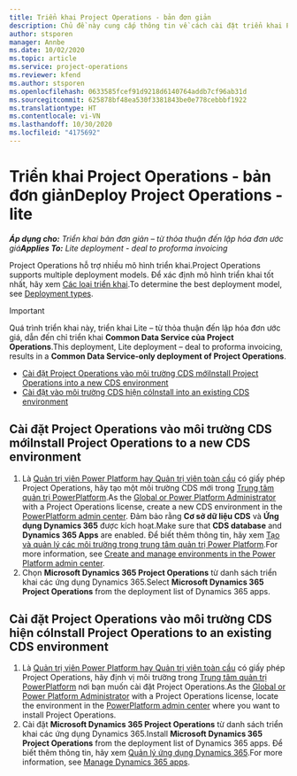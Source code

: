 ```yaml
---
title: Triển khai Project Operations - bản đơn giản
description: Chủ đề này cung cấp thông tin về cách cài đặt triển khai Project Operations Lite – từ thỏa thuận đến lập hóa đơn ước giá.
author: stsporen
manager: Annbe
ms.date: 10/02/2020
ms.topic: article
ms.service: project-operations
ms.reviewer: kfend
ms.author: stsporen
ms.openlocfilehash: 0633585fcef91d9218d6140764addb7cf96ab31d
ms.sourcegitcommit: 625878bf48ea530f3381843be0e778cebbbf1922
ms.translationtype: HT
ms.contentlocale: vi-VN
ms.lasthandoff: 10/30/2020
ms.locfileid: "4175692"
---
```

# <a name="deploy-project-operations---lite"></a><span data-ttu-id="8f39b-103">Triển khai Project Operations - bản đơn giản</span><span class="sxs-lookup"><span data-stu-id="8f39b-103">Deploy Project Operations - lite</span></span>

<span data-ttu-id="8f39b-104">_**Áp dụng cho:** Triển khai bản đơn giản – từ thỏa thuận đến lập hóa đơn ước giá_</span><span class="sxs-lookup"><span data-stu-id="8f39b-104">_**Applies To:** Lite deployment - deal to proforma invoicing_</span></span>

<span data-ttu-id="8f39b-105">Project Operations hỗ trợ nhiều mô hình triển khai.</span><span class="sxs-lookup"><span data-stu-id="8f39b-105">Project Operations supports multiple deployment models.</span></span> <span data-ttu-id="8f39b-106">Để xác định mô hình triển khai tốt nhất, hãy xem [Các loại triển khai](determine-deployment-type.md).</span><span class="sxs-lookup"><span data-stu-id="8f39b-106">To determine the best deployment model, see [Deployment types](determine-deployment-type.md).</span></span>


> [!IMPORTANT]
> <span data-ttu-id="8f39b-107">Quá trình triển khai này, triển khai Lite – từ thỏa thuận đến lập hóa đơn ước giá, dẫn đến chỉ triển khai **Common Data Service của Project Operations**.</span><span class="sxs-lookup"><span data-stu-id="8f39b-107">This deployment, Lite deployment – deal to proforma invoicing, results in a **Common Data Service-only deployment of Project Operations**.</span></span>

- [<span data-ttu-id="8f39b-108">Cài đặt Project Operations vào môi trường CDS mới</span><span class="sxs-lookup"><span data-stu-id="8f39b-108">Install Project Operations into a new CDS environment</span></span>](#new)
- [<span data-ttu-id="8f39b-109">Cài đặt vào môi trường CDS hiện có</span><span class="sxs-lookup"><span data-stu-id="8f39b-109">Install into an existing CDS environment</span></span>](#existing)



## <a name="install-project-operations-to-a-new-cds-environment"></a><a name="new"></a><span data-ttu-id="8f39b-110">Cài đặt Project Operations vào môi trường CDS mới</span><span class="sxs-lookup"><span data-stu-id="8f39b-110">Install Project Operations to a new CDS environment</span></span>

1. <span data-ttu-id="8f39b-111">Là [Quản trị viên Power Platform hay Quản trị viên toàn cầu](https://docs.microsoft.com/power-platform/admin/global-service-administrators-can-administer-without-license) có giấy phép Project Operations, hãy tạo một môi trường CDS mới trong [Trung tâm quản trị PowerPlatform](https://admin.powerplatform.com).</span><span class="sxs-lookup"><span data-stu-id="8f39b-111">As the [Global or Power Platform Administrator](https://docs.microsoft.com/power-platform/admin/global-service-administrators-can-administer-without-license) with a Project Operations license, create a new CDS environment in the [PowerPlatform admin center](https://admin.powerplatform.com).</span></span> <span data-ttu-id="8f39b-112">Đảm bảo rằng **Cơ sở dữ liệu CDS** và **Ứng dụng Dynamics 365** được kích hoạt.</span><span class="sxs-lookup"><span data-stu-id="8f39b-112">Make sure that **CDS database** and **Dynamics 365 Apps** are enabled.</span></span> <span data-ttu-id="8f39b-113">Để biết thêm thông tin, hãy xem [Tạo và quản lý các môi trường trong trung tâm quản trị Power Platform](https://docs.microsoft.com/power-platform/admin/create-environment#create-an-environment-in-the-power-platform-admin-center).</span><span class="sxs-lookup"><span data-stu-id="8f39b-113">For more information, see [Create and manage environments in the Power Platform admin center](https://docs.microsoft.com/power-platform/admin/create-environment#create-an-environment-in-the-power-platform-admin-center).</span></span>
2. <span data-ttu-id="8f39b-114">Chọn **Microsoft Dynamics 365 Project Operations** từ danh sách triển khai các ứng dụng Dynamics 365.</span><span class="sxs-lookup"><span data-stu-id="8f39b-114">Select **Microsoft Dynamics 365 Project Operations** from the deployment list of Dynamics 365 apps.</span></span>


## <a name="install-project-operations-to-an-existing-cds-environment"></a><a name="existing"></a><span data-ttu-id="8f39b-115">Cài đặt Project Operations vào môi trường CDS hiện có</span><span class="sxs-lookup"><span data-stu-id="8f39b-115">Install Project Operations to an existing CDS environment</span></span>

1. <span data-ttu-id="8f39b-116">Là [Quản trị viên Power Platform hay Quản trị viên toàn cầu](https://docs.microsoft.com/power-platform/admin/global-service-administrators-can-administer-without-license) có giấy phép Project Operations, hãy định vị môi trường trong [Trung tâm quản trị PowerPlatform](https://admin.powerplatform.com) nơi bạn muốn cài đặt Project Operations.</span><span class="sxs-lookup"><span data-stu-id="8f39b-116">As the [Global or Power Platform Administrator](https://docs.microsoft.com/power-platform/admin/global-service-administrators-can-administer-without-license) with a Project Operations license, locate the environment in the [PowerPlatform admin center](https://admin.powerplatform.com) where you want to install Project Operations.</span></span>
2. <span data-ttu-id="8f39b-117">Cài đặt **Microsoft Dynamics 365 Project Operations** từ danh sách triển khai các ứng dụng Dynamics 365.</span><span class="sxs-lookup"><span data-stu-id="8f39b-117">Install **Microsoft Dynamics 365 Project Operations** from the deployment list of Dynamics 365 apps.</span></span> <span data-ttu-id="8f39b-118">Để biết thêm thông tin, hãy xem [Quản lý ứng dụng Dynamics 365](https://docs.microsoft.com/power-platform/admin/manage-apps).</span><span class="sxs-lookup"><span data-stu-id="8f39b-118">For more information, see [Manage Dynamics 365 apps](https://docs.microsoft.com/power-platform/admin/manage-apps).</span></span>


